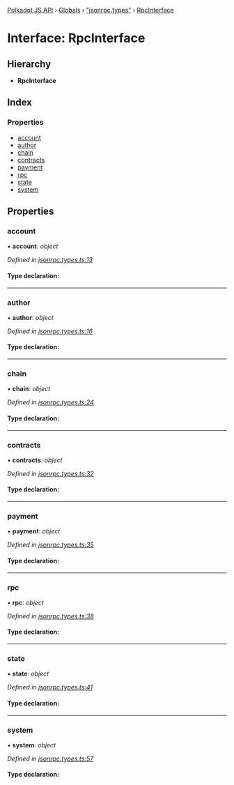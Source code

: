 [Polkadot JS API](../README.md) › [Globals](../globals.md) › ["jsonrpc.types"](../modules/_jsonrpc_types_.md) › [RpcInterface](_jsonrpc_types_.rpcinterface.md)

# Interface: RpcInterface

## Hierarchy

* **RpcInterface**

## Index

### Properties

* [account](_jsonrpc_types_.rpcinterface.md#account)
* [author](_jsonrpc_types_.rpcinterface.md#author)
* [chain](_jsonrpc_types_.rpcinterface.md#chain)
* [contracts](_jsonrpc_types_.rpcinterface.md#contracts)
* [payment](_jsonrpc_types_.rpcinterface.md#payment)
* [rpc](_jsonrpc_types_.rpcinterface.md#rpc)
* [state](_jsonrpc_types_.rpcinterface.md#state)
* [system](_jsonrpc_types_.rpcinterface.md#system)

## Properties

###  account

• **account**: *object*

*Defined in [jsonrpc.types.ts:13](https://github.com/polkadot-js/api/blob/74e20864a6/packages/rpc-core/src/jsonrpc.types.ts#L13)*

#### Type declaration:

___

###  author

• **author**: *object*

*Defined in [jsonrpc.types.ts:16](https://github.com/polkadot-js/api/blob/74e20864a6/packages/rpc-core/src/jsonrpc.types.ts#L16)*

#### Type declaration:

___

###  chain

• **chain**: *object*

*Defined in [jsonrpc.types.ts:24](https://github.com/polkadot-js/api/blob/74e20864a6/packages/rpc-core/src/jsonrpc.types.ts#L24)*

#### Type declaration:

___

###  contracts

• **contracts**: *object*

*Defined in [jsonrpc.types.ts:32](https://github.com/polkadot-js/api/blob/74e20864a6/packages/rpc-core/src/jsonrpc.types.ts#L32)*

#### Type declaration:

___

###  payment

• **payment**: *object*

*Defined in [jsonrpc.types.ts:35](https://github.com/polkadot-js/api/blob/74e20864a6/packages/rpc-core/src/jsonrpc.types.ts#L35)*

#### Type declaration:

___

###  rpc

• **rpc**: *object*

*Defined in [jsonrpc.types.ts:38](https://github.com/polkadot-js/api/blob/74e20864a6/packages/rpc-core/src/jsonrpc.types.ts#L38)*

#### Type declaration:

___

###  state

• **state**: *object*

*Defined in [jsonrpc.types.ts:41](https://github.com/polkadot-js/api/blob/74e20864a6/packages/rpc-core/src/jsonrpc.types.ts#L41)*

#### Type declaration:

___

###  system

• **system**: *object*

*Defined in [jsonrpc.types.ts:57](https://github.com/polkadot-js/api/blob/74e20864a6/packages/rpc-core/src/jsonrpc.types.ts#L57)*

#### Type declaration:
